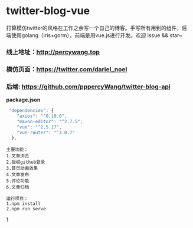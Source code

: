 # twitter-blog-vue

打算模仿twitter的风格在工作之余写一个自己的博客。手写所有用到的组件，后端使用golang（iris+gorm），前端是用vue.js进行开发。欢迎 issue && star~

### 线上地址：http://percywang.top

### 模仿页面：https://twitter.com/dariel_noel 

### 后端: https://github.com/pppercyWang/twitter-blog-api

**package.json**
```javascript
 "dependencies": {
    "axios": "^0.19.0",
    "mavon-editor": "^2.7.5",
    "vue": "^2.5.17",
    "vue-router": "^3.0.7"
  },
```

```
主要功能：
1.文章浏览
2.授权github登录
3.首页动画效果
4.文章发布
5.评论功能
6.文章归档
```

```
运行项目：
1.npm install
2.npm run serve
```

1

